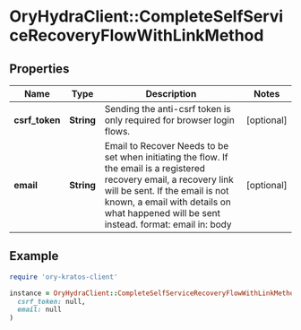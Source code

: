 # OryHydraClient::CompleteSelfServiceRecoveryFlowWithLinkMethod

## Properties

| Name | Type | Description | Notes |
| ---- | ---- | ----------- | ----- |
| **csrf_token** | **String** | Sending the anti-csrf token is only required for browser login flows. | [optional] |
| **email** | **String** | Email to Recover  Needs to be set when initiating the flow. If the email is a registered recovery email, a recovery link will be sent. If the email is not known, a email with details on what happened will be sent instead.  format: email in: body | [optional] |

## Example

```ruby
require 'ory-kratos-client'

instance = OryHydraClient::CompleteSelfServiceRecoveryFlowWithLinkMethod.new(
  csrf_token: null,
  email: null
)
```

